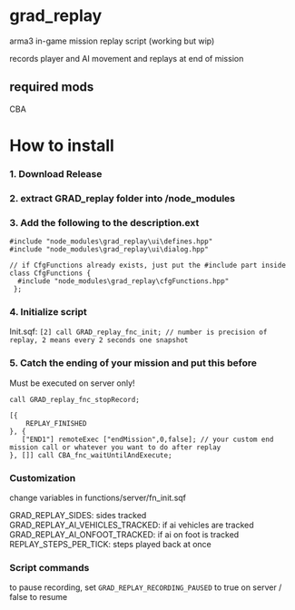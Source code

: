 # grad_replay
arma3 in-game mission replay script (working but wip)

records player and AI movement and replays at end of mission

## required mods
CBA

# How to install
### 1. Download Release
### 2. extract GRAD_replay folder into <mission folder>/node_modules
### 3. Add the following to the description.ext

```
#include "node_modules\grad_replay\ui\defines.hpp"
#include "node_modules\grad_replay\ui\dialog.hpp"
```

```
// if CfgFunctions already exists, just put the #include part inside
class CfgFunctions {
  #include "node_modules\grad_replay\cfgFunctions.hpp"
 };
```
### 4. Initialize script
Init.sqf:
`[2] call GRAD_replay_fnc_init; // number is precision of replay, 2 means every 2 seconds one snapshot`

### 5. Catch the ending of your mission and put this before
Must be executed on server only!
```
call GRAD_replay_fnc_stopRecord;

[{
	REPLAY_FINISHED
}, {
   ["END1"] remoteExec ["endMission",0,false]; // your custom end mission call or whatever you want to do after replay
}, []] call CBA_fnc_waitUntilAndExecute;
```

### Customization
change variables in functions/server/fn_init.sqf

GRAD_REPLAY_SIDES: sides tracked
GRAD_REPLAY_AI_VEHICLES_TRACKED: if ai vehicles are tracked
GRAD_REPLAY_AI_ONFOOT_TRACKED: if ai on foot is tracked
REPLAY_STEPS_PER_TICK: steps played back at once

### Script commands
to pause recording, set `GRAD_REPLAY_RECORDING_PAUSED` to true on server / false to resume
